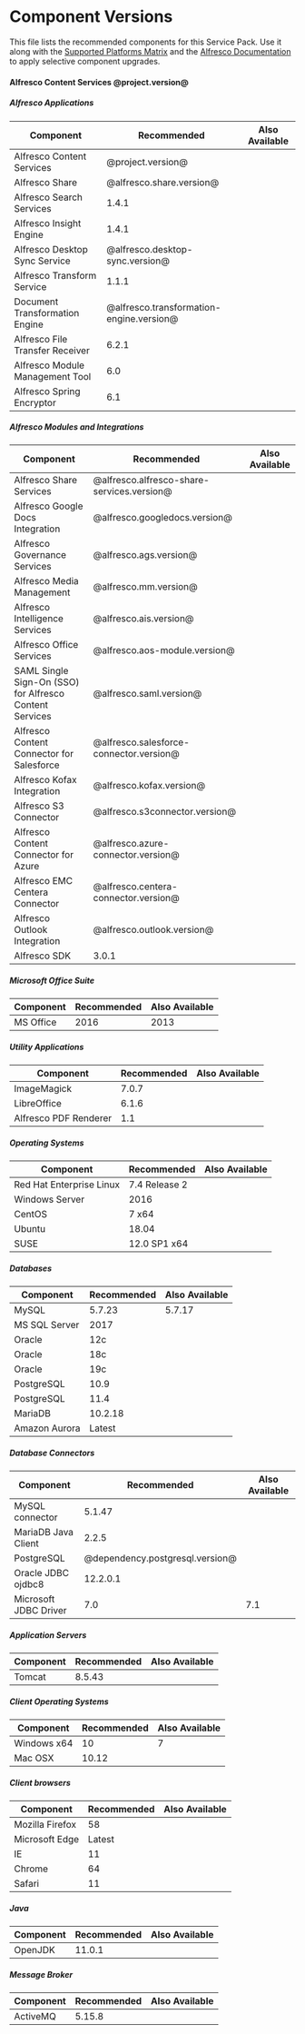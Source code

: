 # Component Versions

This file lists the recommended components for this Service Pack. Use it along with the [Supported Platforms Matrix](http://docs.alfresco.com/6.2/concepts/supported-platforms-ACS.html) and the [Alfresco Documentation](https://docs.alfresco.com/6.2/concepts/ch-upgrade.html) to apply selective component upgrades.

#### Alfresco Content Services @project.version@

##### Alfresco Applications
| Component | Recommended | Also Available |
|---|---|---|
| Alfresco Content Services | @project.version@ |
| Alfresco Share | @alfresco.share.version@ |
| Alfresco Search Services | 1.4.1 |
| Alfresco Insight Engine | 1.4.1 |
| Alfresco Desktop Sync Service | @alfresco.desktop-sync.version@ |
| Alfresco Transform Service | 1.1.1 |
| Document Transformation Engine | @alfresco.transformation-engine.version@ |
| Alfresco File Transfer Receiver | 6.2.1 |
| Alfresco Module Management Tool | 6.0 |
| Alfresco Spring Encryptor | 6.1 |

##### Alfresco Modules and Integrations
| Component | Recommended | Also Available |
|---|---|---|
| Alfresco Share Services | @alfresco.alfresco-share-services.version@ |
| Alfresco Google Docs Integration | @alfresco.googledocs.version@ |
| Alfresco Governance Services | @alfresco.ags.version@ |
| Alfresco Media Management | @alfresco.mm.version@ |
| Alfresco Intelligence Services | @alfresco.ais.version@ |
| Alfresco Office Services | @alfresco.aos-module.version@ |
| SAML Single Sign-On (SSO) for Alfresco Content Services | @alfresco.saml.version@ |
| Alfresco Content Connector for Salesforce | @alfresco.salesforce-connector.version@ |
| Alfresco Kofax Integration | @alfresco.kofax.version@ |
| Alfresco S3 Connector | @alfresco.s3connector.version@ |
| Alfresco Content Connector for Azure | @alfresco.azure-connector.version@ |
| Alfresco EMC Centera Connector | @alfresco.centera-connector.version@ |
| Alfresco Outlook Integration | @alfresco.outlook.version@ |
| Alfresco SDK | 3.0.1 |

##### Microsoft Office Suite
| Component | Recommended | Also Available |
|---|---|---|
| MS Office | 2016 | 2013 |

##### Utility Applications
| Component | Recommended | Also Available |
|---|---|---|
| ImageMagick | 7.0.7 |
| LibreOffice | 6.1.6 |
| Alfresco PDF Renderer | 1.1 |

##### Operating Systems
| Component | Recommended | Also Available |
|---|---|---|
| Red Hat Enterprise Linux | 7.4 Release 2 |
| Windows Server | 2016 |
| CentOS | 7 x64 |
| Ubuntu | 18.04 |
| SUSE | 12.0 SP1 x64 |

##### Databases
| Component | Recommended | Also Available |
|---|---|---|
| MySQL | 5.7.23 | 5.7.17 |
| MS SQL Server | 2017 |
| Oracle | 12c  |
| Oracle | 18c  |
| Oracle | 19c  |
| PostgreSQL | 10.9 |
| PostgreSQL | 11.4 |
| MariaDB | 10.2.18 |
| Amazon Aurora | Latest |

##### Database Connectors
| Component | Recommended | Also Available |
|---|---|---|
| MySQL connector | 5.1.47 |
| MariaDB Java Client | 2.2.5 |
| PostgreSQL | @dependency.postgresql.version@ |
| Oracle JDBC ojdbc8 | 12.2.0.1 |
| Microsoft JDBC Driver | 7.0 | 7.1

##### Application Servers
| Component | Recommended | Also Available |
|---|---|---|
| Tomcat | 8.5.43 |

##### Client Operating Systems
| Component | Recommended | Also Available |
|---|---|---|
| Windows x64 | 10 | 7 |
| Mac OSX | 10.12 |

##### Client browsers
| Component | Recommended | Also Available |
|---|---|---|
| Mozilla Firefox | 58 |
| Microsoft Edge | Latest |
| IE | 11 |
| Chrome | 64 |
| Safari | 11 |

##### Java
| Component | Recommended | Also Available |
|---|---|---|
| OpenJDK | 11.0.1 |

##### Message Broker
| Component | Recommended | Also Available |
|---|---|---|
| ActiveMQ | 5.15.8 |

